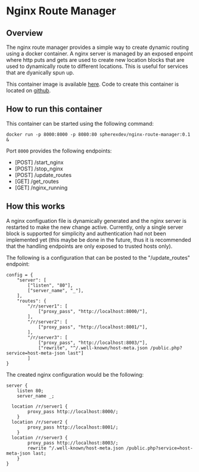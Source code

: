 # Nginx Route Manager

## Overview

The nginx route manager provides a simple way to create dynamic routing using a docker container. A nginx server is managed by an exposed enpoint where http puts and gets are used to create new location blocks that are used to dynamically route to different locations. This is useful for services that are dyanically spun up.

This container image is available [here](https://hub.docker.com/r/spherexdev/nginx-route-manager).
Code to create this container is located on [github](https://github.com/spherex-dev/nginx-route-manager).

## How to run this container

This container can be started using the following command: 

```
docker run -p 8000:8000 -p 8080:80 spherexdev/nginx-route-manager:0.1 &
```

Port `8000` provides the following endpoints:

* [POST] /start_nginx
* [POST] /stop_nginx
* [POST] /update_routes
* [GET] /get_routes
* [GET] /nginx_running

## How this works

A nginx configuation file is dynamically generated and the nginx server is restarted to make the new change active. Currently, only a single server block is supported for simplicity and authentication had not been implemented yet (this maybe be done in the future, thus it is recommended that the handling endpoints are only exposed to trusted hosts only).

The following is a configuration that can be posted to the "/update_routes" endpoint:

```
config = {
    "server": [
        ["listen", "80"],
        ["server_name", "_"],
    ],
    "routes": {
        "/r/server1": [
            ["proxy_pass", "http://localhost:8000/"],
        ],
        "/r/server2": [
            ["proxy_pass", "http://localhost:8001/"],
        ],
        "/r/server3": [
            ["proxy_pass", "http://localhost:8003/"],
            ["rewrite", "^/.well-known/host-meta.json /public.php?service=host-meta-json last"]
        ]
}
```

The created nginx configuration would be the following:

```
server {
    listen 80;
    server_name _;

  location /r/server1 {
        proxy_pass http://localhost:8000/;
    }
  location /r/server2 {
        proxy_pass http://localhost:8001/;
    }
  location /r/server3 {
        proxy_pass http://localhost:8003/;
        rewrite ^/.well-known/host-meta.json /public.php?service=host-meta-json last;
    }
}